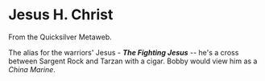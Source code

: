 
# Jesus H. Christ

From the Quicksilver Metaweb.

The alias for the warriors' Jesus - ***The Fighting Jesus*** -- he's a cross between Sargent Rock and Tarzan with a cigar. Bobby would view him as a *China Marine*.
